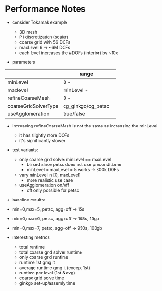 # Performance Notes

- consider Tokamak example
  - 3D mesh
  - P1 discretization (scalar)
  - coarse grid with 56 DOFs
  - maxLevel 6 -> ~6M DOFs
  - each level increases the #DOFs (interior) by ~10x


- parameters

|                      | range              |   |
|----------------------|--------------------|---|
| minLevel             | 0 -                |   |
| maxlevel             | minLevel -         |   |
| refineCoarseMesh     | 0 -                |   |
| coarseGridSolverType | cg_ginkgo/cg_petsc |   |
| useAgglomeration     | true/false         |   |

- increasing refineCoarseMesh is not the same as
  increasing the minLevel
  - it has slightly more DOFs
  - it's significantly slower

- test variants:
  - only coarse grid solve: minLevel == maxLevel
	- biased since petsc does not use preconditioner
	- minLevel = maxLevel = 5 works -> 800k DOFs
  - vary minLevel in [0, maxLevel]
	- more realistic use case
  - useAgglomeration on/off
	- off only possible for petsc

- baseline results:
- min=0,max=5, petsc, agg=off -> 15s
- min=0,max=6, petsc, agg=off -> 108s, 15gb
- min=0,max=7, petsc, agg=off -> 950s, 100gb

- interesting metrics:
  - total runtime
  - total coarse grid solver runtime
  - only coarse grid runtime  
  - runtime 1st gmg it
  - average runtime gmg it (except 1st)
  - runtime per level (1st & avg)
  - coarse grid solve time
  - ginkgo set-up/assemly time
